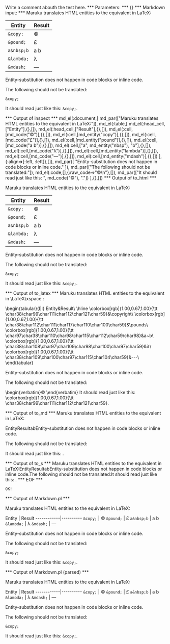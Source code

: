 Write a comment abouth the test here.
*** Parameters: ***
{}
*** Markdown input: ***
Maruku translates HTML entities to the equivalent in LaTeX:

Entity      | Result
------------|----------
`&copy;`    |  &copy;
`&pound;`   |  &pound;
`a&nbsp;b`  |  a&nbsp;b
`&lambda;`  |  &lambda;
`&mdash;`   |  &mdash;


Entity-substitution does not happen in code blocks or inline code.

The following should not be translated:

	&copy;

It should read just like this: `&copy;`.


*** Output of inspect ***
md_el(:document,[
	md_par(["Maruku translates HTML entities to the equivalent in LaTeX:"]),
	md_el(:table,[
		md_el(:head_cell,["Entity"],{},[]),
		md_el(:head_cell,["Result"],{},[]),
		md_el(:cell,[md_code("&copy;")],{},[]),
		md_el(:cell,[md_entity("copy")],{},[]),
		md_el(:cell,[md_code("&pound;")],{},[]),
		md_el(:cell,[md_entity("pound")],{},[]),
		md_el(:cell,[md_code("a&nbsp;b")],{},[]),
		md_el(:cell,["a", md_entity("nbsp"), "b"],{},[]),
		md_el(:cell,[md_code("&lambda;")],{},[]),
		md_el(:cell,[md_entity("lambda")],{},[]),
		md_el(:cell,[md_code("&mdash;")],{},[]),
		md_el(:cell,[md_entity("mdash")],{},[])
	],{:align=>[:left, :left]},[]),
	md_par([
		"Entity-substitution does not happen in code blocks or inline code."
	]),
	md_par(["The following should not be translated:"]),
	md_el(:code,[],{:raw_code=>"&copy;\n"},[]),
	md_par(["It should read just like this: ", md_code("&copy;"), "."])
],{},[])
*** Output of to_html ***

<p>Maruku translates HTML entities to the equivalent in LaTeX:</p>
<table><thead><tr><th>Entity</th><th>Result</th></tr></thead><tbody><tr><td style='text-align: left;'><code>&amp;copy;</code></td><td style='text-align: left;'>&copy;</td></tr><tr><td style='text-align: left;'><code>&amp;pound;</code></td><td style='text-align: left;'>&pound;</td></tr><tr><td style='text-align: left;'><code>a&amp;nbsp;b</code></td><td style='text-align: left;'>a&nbsp;b</td></tr><tr><td style='text-align: left;'><code>&amp;lambda;</code></td><td style='text-align: left;'>&lambda;</td></tr><tr><td style='text-align: left;'><code>&amp;mdash;</code></td><td style='text-align: left;'>&mdash;</td></tr></tbody></table>
<p>Entity-substitution does not happen in code blocks or inline code.</p>

<p>The following should not be translated:</p>
<pre><code>&amp;copy;
</code></pre>
<p>It should read just like this: <code>&amp;copy;</code>.</p>

*** Output of to_latex ***
Maruku translates HTML entities to the equivalent in \LaTeX\xspace :

\begin{tabular}{l|l}
Entity&Result\\
\hline 
\colorbox[rgb]{1.00,0.67,1.00}{\tt \char38\char99\char111\char112\char121\char59}&\copyright\\
\colorbox[rgb]{1.00,0.67,1.00}{\tt \char38\char112\char111\char117\char110\char100\char59}&\pounds\\
\colorbox[rgb]{1.00,0.67,1.00}{\tt \char97\char38\char110\char98\char115\char112\char59\char98}&a~b\\
\colorbox[rgb]{1.00,0.67,1.00}{\tt \char38\char108\char97\char109\char98\char100\char97\char59}&$\lambda$\\
\colorbox[rgb]{1.00,0.67,1.00}{\tt \char38\char109\char100\char97\char115\char104\char59}&---\\
\end{tabular}

Entity-substitution does not happen in code blocks or inline code.

The following should not be translated:

\begin{verbatim}&copy;
\end{verbatim}
It should read just like this: \colorbox[rgb]{1.00,0.67,1.00}{\tt \char38\char99\char111\char112\char121\char59}.


*** Output of to_md ***
Maruku translates HTML entities to the
equivalent in LaTeX:

EntityResultabEntity-substitution does not happen in
code blocks or inline code.

The following should not be translated:

It should read just like this: .


*** Output of to_s ***
Maruku translates HTML entities to the equivalent in LaTeX:EntityResultabEntity-substitution does not happen in code blocks or inline code.The following should not be translated:It should read just like this: .
*** EOF ***



	OK!



*** Output of Markdown.pl ***
<p>Maruku translates HTML entities to the equivalent in LaTeX:</p>

<p>Entity      | Result
------------|----------
<code>&amp;copy;</code>    |  &copy;
<code>&amp;pound;</code>   |  &pound;
<code>a&amp;nbsp;b</code>  |  a&nbsp;b
<code>&amp;lambda;</code>  |  &lambda;
<code>&amp;mdash;</code>   |  &mdash;</p>

<p>Entity-substitution does not happen in code blocks or inline code.</p>

<p>The following should not be translated:</p>

<pre><code>&amp;copy;
</code></pre>

<p>It should read just like this: <code>&amp;copy;</code>.</p>

*** Output of Markdown.pl (parsed) ***
<p>Maruku translates HTML entities to the equivalent in LaTeX:</p
    ><p>Entity | Result
------------|----------
<code>&amp;copy;</code
      > | &copy;
<code>&amp;pound;</code
      > | &pound;
<code>a&amp;nbsp;b</code
      > | a&nbsp;b
<code>&amp;lambda;</code
      > | &lambda;
<code>&amp;mdash;</code
      > | &mdash;</p
    ><p>Entity-substitution does not happen in code blocks or inline code.</p
    ><p>The following should not be translated:</p
    ><pre
      ><code>&amp;copy;
</code
    ></pre
    ><p>It should read just like this: <code>&amp;copy;</code
      >.</p
  >